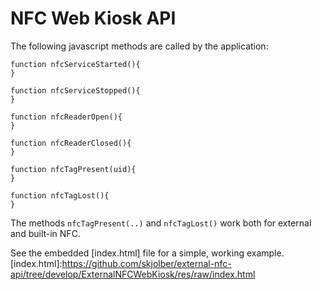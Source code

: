 # NFC Web Kiosk API

The following javascript methods are called by the application:

    function nfcServiceStarted(){
	}

	function nfcServiceStopped(){
    }

	function nfcReaderOpen(){
	}

	function nfcReaderClosed(){
	}

	function nfcTagPresent(uid){
    }

	function nfcTagLost(){
	}

The methods `nfcTagPresent(..)` and `nfcTagLost()` work both for external and built-in NFC.

See the embedded [index.html] file for a simple, working example.
[index.html]:https://github.com/skjolber/external-nfc-api/tree/develop/ExternalNFCWebKiosk/res/raw/index.html

